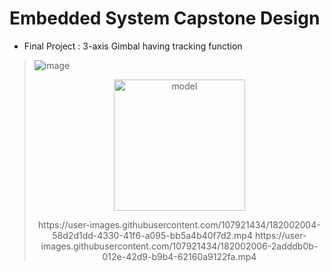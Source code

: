 # Embedded System Capstone Design
 - Final Project : 3-axis Gimbal having tracking function
> ![image](https://user-images.githubusercontent.com/107921434/182001995-18abd71f-4463-4e7c-bed4-af0751bab6f9.png)
> <p align="center"> <img width="210" alt="model" src="https://user-images.githubusercontent.com/107921434/182002144-da4ff58e-627c-4e64-9871-f6dbfcce16c0.png"> <center></p>
> https://user-images.githubusercontent.com/107921434/182002004-58d2d1dd-4330-41f6-a095-bb5a4b40f7d2.mp4
> https://user-images.githubusercontent.com/107921434/182002006-2adddb0b-012e-42d9-b9b4-62160a9122fa.mp4

